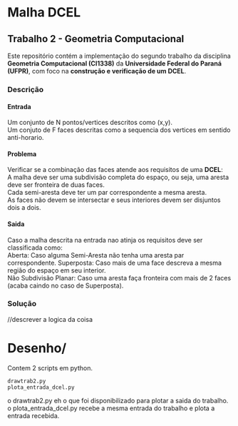 # Malha DCEL
## Trabalho 2 - Geometria Computacional
Este repositório contém a implementação do segundo trabalho da disciplina **Geometria Computacional (CI1338)** da **Universidade Federal do Paraná (UFPR)**, com foco na **construção e verificação de um DCEL**.  

### Descrição  
#### Entrada  
Um conjunto de N pontos/vertices descritos como (x,y).  
Um conjuto de F faces descritas como a sequencia dos vertices em sentido anti-horario.  

#### Problema  
Verificar se a combinação das faces atende aos requisitos de uma **DCEL**:  
A malha deve ser uma subdivisão completa do espaço, ou seja, uma aresta deve ser fronteira de duas faces.  
Cada semi-aresta deve ter um par correspondente a mesma aresta.  
As faces não devem se intersectar e seus interiores devem ser disjuntos dois a dois.  

#### Saida  
Caso a malha descrita na entrada nao atinja os requisitos deve ser classificada como:  
Aberta: Caso alguma Semi-Aresta não tenha uma aresta par correspondente.
Superposta: Caso mais de uma face descreva a mesma região do espaço em seu interior.  
Não Subdivisão Planar: Caso uma aresta faça fronteira com mais de 2 faces (acaba caindo no caso de Superposta).  

### Solução  
//descrever a logica da coisa

# Desenho/
Contem 2 scripts em python.
```
drawtrab2.py 
plota_entrada_dcel.py
```
o drawtrab2.py eh o que foi disponibilizado para plotar a saida do trabalho.
o plota_entrada_dcel.py recebe a mesma entrada do trabalho e plota a entrada recebida.
